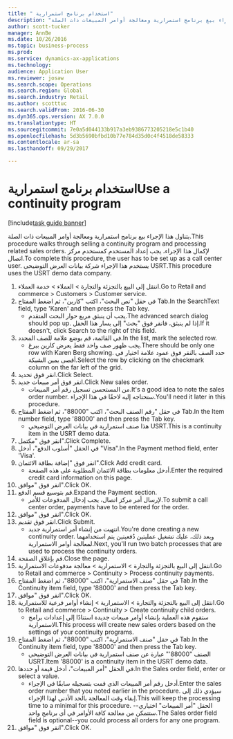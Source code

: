 ```yaml
--- 
title: " استخدام برنامج استمرارية"
description: "يتناول هذا الإجراء بيع برنامج استمرارية ومعالجة أوامر المبيعات ذات الصلة."
author: scott-tucker
manager: AnnBe
ms.date: 10/26/2016
ms.topic: business-process
ms.prod: 
ms.service: dynamics-ax-applications
ms.technology: 
audience: Application User
ms.reviewer: josaw
ms.search.scope: Operations
ms.search.region: Global
ms.search.industry: Retail
ms.author: scotttuc
ms.search.validFrom: 2016-06-30
ms.dyn365.ops.version: AX 7.0.0
ms.translationtype: HT
ms.sourcegitcommit: 7e0a5d044133b917a3eb9386773205218e5c1b40
ms.openlocfilehash: 5d3b5690bfbd10b77e784d35d0c4f4518de58333
ms.contentlocale: ar-sa
ms.lasthandoff: 09/29/2017

---
```

# <a name="use-a-continuity-program"></a><span data-ttu-id="ccaf9-103"> استخدام برنامج استمرارية</span><span class="sxs-lookup"><span data-stu-id="ccaf9-103">Use a continuity program</span></span>

[!include[task guide banner](../includes/task-guide-banner.md)]

<span data-ttu-id="ccaf9-104">يتناول هذا الإجراء بيع برنامج استمرارية ومعالجة أوامر المبيعات ذات الصلة.</span><span class="sxs-lookup"><span data-stu-id="ccaf9-104">This procedure walks through selling a continuity program and processing related sales orders.</span></span> <span data-ttu-id="ccaf9-105">لإكمال هذا الإجراء، يجب إعداد المستخدم كمستخدم مركز اتصال.</span><span class="sxs-lookup"><span data-stu-id="ccaf9-105">To complete this procedure, the user has to be set up as a call center user.</span></span> <span data-ttu-id="ccaf9-106">يستخدم هذا الإجراء شركة بيانات العرض التوضيحي USRT.</span><span class="sxs-lookup"><span data-stu-id="ccaf9-106">This procedure uses the USRT demo data company.</span></span>

1. <span data-ttu-id="ccaf9-107">انتقل إلى البيع بالتجزئة والتجارة > العملاء > خدمة العملاء.</span><span class="sxs-lookup"><span data-stu-id="ccaf9-107">Go to Retail and commerce > Customers > Customer service.</span></span>
2. <span data-ttu-id="ccaf9-108">في حقل "نص البحث"، اكتب "كارين"، ثم اضغط المفتاح Tab.</span><span class="sxs-lookup"><span data-stu-id="ccaf9-108">In the SearchText field, type 'Karen' and then press the Tab key.</span></span>
    * <span data-ttu-id="ccaf9-109">يجب أن ينبثق مربع حوار البحث المتقدم.</span><span class="sxs-lookup"><span data-stu-id="ccaf9-109">The advanced search dialog should pop up.</span></span> <span data-ttu-id="ccaf9-110">إذا لم ينبثق، فانقر فوق "بحث" إلى يسار هذا الحقل.</span><span class="sxs-lookup"><span data-stu-id="ccaf9-110">If it doesn't, click Search to the right of this field.</span></span>  
3. <span data-ttu-id="ccaf9-111">في القائمة، قم بوضع علامة للصف المحدد.</span><span class="sxs-lookup"><span data-stu-id="ccaf9-111">In the list, mark the selected row.</span></span>
    * <span data-ttu-id="ccaf9-112">يجب ظهور صف واحد فقط يعرض كارين بيرغ‬.</span><span class="sxs-lookup"><span data-stu-id="ccaf9-112">There should be only one row with Karen Berg showing.</span></span> <span data-ttu-id="ccaf9-113">حدد الصف بالنقر فوق عمود علامة اختيار في أقصى يمين الشبكة.</span><span class="sxs-lookup"><span data-stu-id="ccaf9-113">Select the row by clicking on the checkmark column on the far left of the grid.</span></span>  
4. <span data-ttu-id="ccaf9-114">انقر فوق تحديد.</span><span class="sxs-lookup"><span data-stu-id="ccaf9-114">Click Select.</span></span>
5. <span data-ttu-id="ccaf9-115">انقر فوق أمر مبيعات جديد.</span><span class="sxs-lookup"><span data-stu-id="ccaf9-115">Click New sales order.</span></span>
    * <span data-ttu-id="ccaf9-116">من المستحسن تسجيل رقم أمر المبيعات.</span><span class="sxs-lookup"><span data-stu-id="ccaf9-116">It's a good idea to note the sales order number.</span></span> <span data-ttu-id="ccaf9-117">ستحتاجه إليه لاحقًا في هذا الإجراء.</span><span class="sxs-lookup"><span data-stu-id="ccaf9-117">You'll need it later in this procedure.</span></span>  
6. <span data-ttu-id="ccaf9-118">في حقل "رقم الصنف البحث"، اكتب "88000"، ثم اضغط المفتاح Tab.</span><span class="sxs-lookup"><span data-stu-id="ccaf9-118">In the Item number field, type '88000' and then press the Tab key.</span></span>
    * <span data-ttu-id="ccaf9-119">هذا صنف استمرارية في بيانات العرض التوضيحي USRT.‬</span><span class="sxs-lookup"><span data-stu-id="ccaf9-119">This is a continuity item in the USRT demo data.</span></span>  
7. <span data-ttu-id="ccaf9-120">انقر فوق "مكتمل".</span><span class="sxs-lookup"><span data-stu-id="ccaf9-120">Click Complete.</span></span>
8. <span data-ttu-id="ccaf9-121">في الحقل "أسلوب الدفع‬"، أدخل "Visa‬".</span><span class="sxs-lookup"><span data-stu-id="ccaf9-121">In the Payment method field, enter 'Visa'.</span></span>
9. <span data-ttu-id="ccaf9-122">انقر فوق "‏‫إضافة بطاقة الائتمان‬".</span><span class="sxs-lookup"><span data-stu-id="ccaf9-122">Click Add credit card.</span></span>
    * <span data-ttu-id="ccaf9-123">أدخل معلومات بطاقة الائتمان المطلوبة على هذه الصفحة.</span><span class="sxs-lookup"><span data-stu-id="ccaf9-123">Enter the required credit card information on this page.</span></span>  
10. <span data-ttu-id="ccaf9-124">انقر فوق "موافق".</span><span class="sxs-lookup"><span data-stu-id="ccaf9-124">Click OK.</span></span>
11. <span data-ttu-id="ccaf9-125">قم بتوسيع قسم الدفع.</span><span class="sxs-lookup"><span data-stu-id="ccaf9-125">Expand the Payment section.</span></span>
    * <span data-ttu-id="ccaf9-126">لإرسال أمر مركز اتصال، يجب إدخال المدفوعات للأمر.</span><span class="sxs-lookup"><span data-stu-id="ccaf9-126">To submit a call center order, payments have to be entered for the order.</span></span>  
12. <span data-ttu-id="ccaf9-127">انقر فوق "موافق".</span><span class="sxs-lookup"><span data-stu-id="ccaf9-127">Click OK.</span></span>
13. <span data-ttu-id="ccaf9-128">انقر فوق تقديم.</span><span class="sxs-lookup"><span data-stu-id="ccaf9-128">Click Submit.</span></span>
    * <span data-ttu-id="ccaf9-129">انتهيت من إنشاء أمر استمرارية جديد.</span><span class="sxs-lookup"><span data-stu-id="ccaf9-129">You're done creating a new continuity order.</span></span> <span data-ttu-id="ccaf9-130">وبعد ذلك، عليك تشغيل عمليتين دُفعيتين يتم استخدامهما لمعالجة أوامر الاستمرارية.</span><span class="sxs-lookup"><span data-stu-id="ccaf9-130">Next, you'll run two batch processes that are used to process the continuity orders.</span></span>  
14. <span data-ttu-id="ccaf9-131">قم بإغلاق الصفحة.</span><span class="sxs-lookup"><span data-stu-id="ccaf9-131">Close the page.</span></span>
15. <span data-ttu-id="ccaf9-132">انتقل إلى البيع بالتجزئة والتجارة > الاستمرارية > معالجة مدفوعات الاستمرارية.</span><span class="sxs-lookup"><span data-stu-id="ccaf9-132">Go to Retail and commerce > Continuity > Process continuity payments.</span></span>
16. <span data-ttu-id="ccaf9-133">في حقل "صنف الاستمرارية"، اكتب "88000"، ثم اضغط المفتاح Tab.</span><span class="sxs-lookup"><span data-stu-id="ccaf9-133">In the Continuity item field, type '88000' and then press the Tab key.</span></span>
17. <span data-ttu-id="ccaf9-134">انقر فوق "موافق".</span><span class="sxs-lookup"><span data-stu-id="ccaf9-134">Click OK.</span></span>
18. <span data-ttu-id="ccaf9-135">انتقل إلى البيع بالتجزئة والتجارة > الاستمرارية > إنشاء أوامر فرعية للاستمرارية‬.</span><span class="sxs-lookup"><span data-stu-id="ccaf9-135">Go to Retail and commerce > Continuity > Create continuity child orders.</span></span>
    * <span data-ttu-id="ccaf9-136">ستقوم هذه العملية بإنشاء أوامر مبيعات جديدة استنادًا إلى إعدادات برامج الاستمرارية.</span><span class="sxs-lookup"><span data-stu-id="ccaf9-136">This process will create new sales orders based on the settings of your continuity programs.</span></span>  
19. <span data-ttu-id="ccaf9-137">في حقل "صنف الاستمرارية"، اكتب "88000"، ثم اضغط المفتاح Tab.</span><span class="sxs-lookup"><span data-stu-id="ccaf9-137">In the Continuity item field, type '88000' and then press the Tab key.</span></span>
    * <span data-ttu-id="ccaf9-138">الصنف "88000'" عبارة عن صنف استمرارية في بيانات العرض التوضيحي USRT.‬</span><span class="sxs-lookup"><span data-stu-id="ccaf9-138">Item '88000' is a continuity item in the USRT demo data.</span></span>  
20. <span data-ttu-id="ccaf9-139">في الحقل "أمر المبيعات"، أدخل قيمة أو حددها.</span><span class="sxs-lookup"><span data-stu-id="ccaf9-139">In the Sales order field, enter or select a value.</span></span>
    * <span data-ttu-id="ccaf9-140">أدخل رقم أمر المبيعات الذي قمت بتسجيله سابقًا في الإجراء.</span><span class="sxs-lookup"><span data-stu-id="ccaf9-140">Enter the sales order number that you noted earlier in the procedure.</span></span> <span data-ttu-id="ccaf9-141">سيؤدي ذلك إلى إبقاء وقت المعالجة بالحد الأدنى لهذا الإجراء.</span><span class="sxs-lookup"><span data-stu-id="ccaf9-141">This will keep the processing time to a minimal for this procedure.</span></span> <span data-ttu-id="ccaf9-142">الحقل "أمر المبيعات" اختياري--ستتمكن من معالجة كافة الأوامر في أي برنامج واحد.</span><span class="sxs-lookup"><span data-stu-id="ccaf9-142">The Sales order field field is optional--you could process all orders for any one program.</span></span>  
21. <span data-ttu-id="ccaf9-143">انقر فوق "موافق".</span><span class="sxs-lookup"><span data-stu-id="ccaf9-143">Click OK.</span></span>


